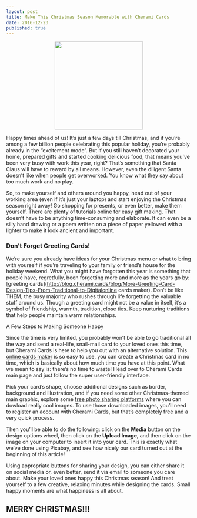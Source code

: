 ```yaml
---
layout: post
title: Make This Christmas Season Memorable with Cherami Cards
date: 2016-12-23
published: true
---
```

<img src="http://blog.cherami.cards/assets/img/christmas/cherami-snow-man.png" style=" display: block; margin: 0 auto;" id="center" width="240">


Happy times ahead of us! It’s just a few days till Christmas, and if you’re among a few billion people celebrating this popular holiday, you’re probably already in the “excitement mode”. But if you still haven’t decorated your home, prepared gifts and started cooking delicious food, that means you’ve been very busy with work this year, right? That’s something that Santa Claus will have to reward by all means. However, even the diligent Santa doesn’t like when people get overworked. You know what they say about too much work and no play. 

So, to make yourself and others around you happy, head out of your working area (even if it’s just your laptop) and start enjoying the Christmas season right away! Go shopping for presents, or even better, make them yourself. There are plenty of tutorials online for easy gift making. That doesn’t have to be anything time-consuming and elaborate. It can even be a silly hand drawing or a poem written on a piece of paper yellowed with a lighter to make it look ancient and important.

### Don’t Forget Greeting Cards!

We’re sure you already have ideas for your Christmas menu or what to bring with yourself if you’re traveling to your family or friend’s house for the holiday weekend. What you might have forgotten this year is something that people have, regretfully, been forgetting more and more as the years go by: [greeting cards](http://blog.cherami.cards/blog/More-Greeting-Card-Design-Tips-From-Traditional-to-Digitalonline cards maker). Don’t be like THEM, the busy majority who rushes through life forgetting the valuable stuff around us. Though a greeting card might not be a value in itself, it’s a symbol of friendship, warmth, tradition, close ties. Keep nurturing traditions that help people maintain warm relationships.

A Few Steps to Making Someone Happy

Since the time is very limited, you probably won’t be able to go traditional all the way and send a real-life, snail-mail card to your loved ones this time, but Cherami Cards is here to help you out with an alternative solution. This [online cards maker](https://cherami.cards/holiday) is so easy to use, you can create a Christmas card in no time, which is basically about how much time you have at this point. What we mean to say is: there’s no time to waste! Head over to Cherami Cards main page and just follow the super user-friendly interface. 

Pick your card’s shape, choose additional designs such as border, background and illustration, and if you need some other Christmas-themed main graphic, explore some [free photo sharing platforms](http://blog.cherami.cards/blog/tuesday-tips-5-best-sites-for-free-images) where you can dowload really cool images. To use those downloaded images, you’ll need to register an account with Cherami Cards, but that’s completely free and a very quick process. 

Then you’ll be able to do the following: click on the **Media** button on the design options wheel, then click on the **Upload Image**, and then click on the image on your computer to insert it into your card. This is exactly what we’ve done using Pixabay, and see how nicely our card turned out at the beginning of this article!

Using appropriate buttons for sharing your design, you can either share it on social media or, even better, send it via email to someone you care about. Make your loved ones happy this Christmas season! And treat yourself to a few creative, relaxing minutes while designing the cards. Small happy moments are what happiness is all about.

## MERRY CHRISTMAS!!!
